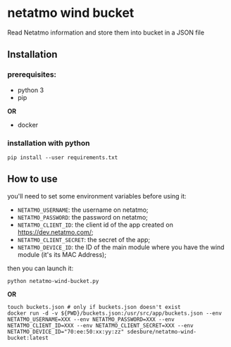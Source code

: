 # netatmo wind bucket

Read Netatmo information and store them into bucket in a JSON file

## Installation

### prerequisites:

 * python 3
 * pip

__OR__

 * docker

### installation with python

```shell
pip install --user requirements.txt
```

## How to use

you'll need to set some environment variables before using it:

 * `NETATMO_USERNAME`: the username on netatmo;
 * `NETATMO_PASSWORD`: the password on netatmo;
 * `NETATMO_CLIENT_ID`: the client id of the app created on 
   https://dev.netatmo.com/;
 * `NETATMO_CLIENT_SECRET`: the secret of the app;
 * `NETATMO_DEVICE_ID`: the ID of the main module where you have the wind 
   module (it's its MAC Address);

then you can launch it:

```shell
python netatmo-wind-bucket.py
```

__OR__

```shell
touch buckets.json # only if buckets.json doesn't exist
docker run -d -v ${PWD}/buckets.json:/usr/src/app/buckets.json --env NETATMO_USERNAME=XXX --env NETATMO_PASSWORD=XXX --env NETATMO_CLIENT_ID=XXX --env NETATMO_CLIENT_SECRET=XXX --env NETATMO_DEVICE_ID="70:ee:50:xx:yy:zz" sdesbure/netatmo-wind-bucket:latest
```
